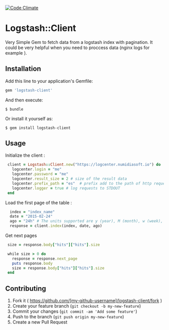 [![Code Climate](https://codeclimate.com/github/numidiasoft/logstash-client/badges/gpa.svg)](https://codeclimate.com/github/numidiasoft/logstash-client)

# Logstash::Client

Very Simple Gem to fetch data from a logstash index with pagination. It could be very helpful when you need to proccess data (nginx logs for example ).


## Installation

Add this line to your application's Gemfile:

```ruby
gem 'logstash-client'
```

And then execute:

    $ bundle

Or install it yourself as:

    $ gem install logstash-client

## Usage

Initialize the client :

```ruby
 client = Logstash::Client.new("https://logcenter.numidiasoft.io") do |logcenter|
   logcenter.login = "me"   
   logcenter.password = "me"
   logcenter.result_size = 2 # size of the result data
   logcenter.prefix_path = "es"  # prefix add to the path of http request
   logcenter.logger = true # log requests to STDOUT
 end 
```
Load the first page of the table : 

```ruby
  index = "index_name"
  date = "2015-02-24"        
  ago = "24h" # The units supported are y (year), M (month), w (week), d (day), h (hour), m (minute), and s (second).
  response = client.index(index, date, ago)
```
Get next pages

```ruby
 size = response.body["hits"]["hits"].size

 while size > 0 do
   response = response.next_page
   puts response.body
   size = response.body["hits"]["hits"].size
 end
```

## Contributing

1. Fork it ( https://github.com/[my-github-username]/logstash-client/fork )
2. Create your feature branch (`git checkout -b my-new-feature`)
3. Commit your changes (`git commit -am 'Add some feature'`)
4. Push to the branch (`git push origin my-new-feature`)
5. Create a new Pull Request

